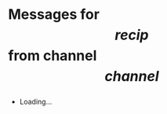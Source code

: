 # Messages for $$recip$$ from channel $$channel$$

<ul id=messages><li>Loading...</li></ul>

<style>
li {line-height: 2.25;}
.date {
	padding-right: 0.25em;
}
.confirmdelete {
	min-width: 1.75em; height: 1.75em;
	padding: 0;
	margin-right: 0.25em;
}
.confirmdelete:hover {background: #f33;}
.confirmdelete.pending {margin-left: 2em;} /* Jump the button away to avoid double-click */
</style>
